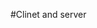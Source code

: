 #Clinet and server
[](https://github.com/NirmalKnock/Rapsberry-Pi-Projects/blob/master/Images/client.jpg)
[](https://github.com/NirmalKnock/Rapsberry-Pi-Projects/blob/master/Images/server.jpg)
